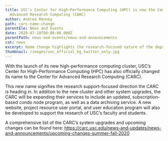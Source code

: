 ```yaml
---
title: USC’s Center for High-Performance Computing (HPC) is now the Center for
  Advanced Research Computing (CARC)
author: Andrea Renney
path: carc-name-change
parentEle: News and Events
date: 2020-07-10T00:00:00.000Z
parentPath: news-and-events/news-and-announcements
cat: news
excerpt: Name change highlights the research-focused nature of the department
thumbnail: /images/usc_official_bg_twitter_only.jpg
---
```

With the launch of its new high-performance computing cluster, USC’s Center for High-Performance Computing (HPC) has also officially changed its name to the Center for Advanced Research Computing (CARC).

This new name signifies the research support-focused direction the CARC is heading in. In addition to the new cluster and other system upgrades, the CARC will be expanding their services to include an updated, subscription-based condo node program, as well as a data archiving service. A new website, project resource user portal, and user education program will also be developed to support the research of USC’s faculty and students.

A comprehensive list of the CARC’s system upgrades and upcoming changes can be found here: <https://carc.usc.edu/news-and-updates/news-and-announcements/upcoming-changes-summer-fall-2020>
